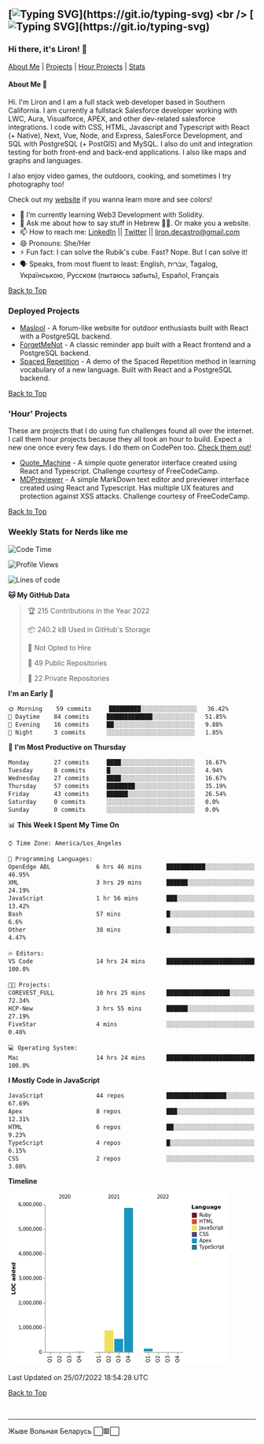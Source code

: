 [![Typing SVG](https://readme-typing-svg.herokuapp.com?font=Montserrat&duration=4000&color=F7F246&background=2E1DFF&center=true&vCenter=true&lines=%D0%9E%D0%B4%D0%BD%D0%B0%2C+%D1%94%D0%B4%D0%B8%D0%BD%D0%B0%2C+c%D0%B2%D0%BE%D0%B1%D0%BE%D0%B4%D0%BD%D0%B0+%D0%A3%D0%BA%D1%80%D0%B0%D1%97%D0%BD%D0%B0!)](https://git.io/typing-svg)
<br />
[![Typing SVG](https://readme-typing-svg.herokuapp.com?font=Montserrat&duration=4000&color=2E1DFF&background=F7F246&center=true&vCenter=true&lines=%D0%A1%D0%BB%D0%B0%D0%B2%D0%B0+%D0%A3%D0%BA%D1%80%D0%B0%D1%97%D0%BD%D1%96!+%D0%93%D0%B5%D1%80%D0%BE%D1%8F%D0%BC+%D1%81%D0%BB%D0%B0%D0%B2%D0%B0!)](https://git.io/typing-svg)
---
### Hi there, it's Liron! 👋
[About Me](#about) | [Projects](#projects) | [Hour Projects](#hourlies) | [Stats](#stats)

#### About Me 👧 <a name="about"></a>


Hi. I'm Liron and I am a full stack web developer based in Southern California. I am currently a fullstack Salesforce developer working with LWC, Aura, Visualforce, APEX, and other dev-related salesforce integrations. I code with CSS, HTML, Javascript and Typescript with React (+ Native), Next, Vue, Node, and Express, SalesForce Development, and SQL with PostgreSQL (+ PostGIS) and MySQL. I also do unit and integration testing for both front-end and back-end applications. I also like maps and graphs and languages.

I also enjoy video games, the outdoors, cooking, and sometimes I try photography too!

Check out my [website](https://www.lirondc.com) if you wanna learn more and see colors! 


- 🌱 I’m currently learning Web3 Development with Solidity.
- 💬 Ask me about how to say stuff in Hebrew 🤌🏼. Or make you a website.
- 📫 How to reach me: [LinkedIn](https://www.linkedin.com/in/liron-de-castro/) || [Twitter](https://twitter.com/lirondecastro) || [liron.decastro@gmail.com](mailto:liron.decastro@gmail.com) 
- 😄 Pronouns: She/Her
- ⚡ Fun fact: I can solve the Rubik's cube. Fast? Nope. But I can solve it! 
- 🗣 Speaks, from most fluent to least: English, עברית, Tagalog, Українською, Русском (пытаюсь забыть), Español, Français 

[Back to Top](#about)

### Deployed Projects <a name="projects"></a>

- [Maslool](https://maslool.lirondc.com) - A forum-like website for outdoor enthusiasts built with React with a PostgreSQL backend. 
- [ForgetMeNot](https://forgetmenot.lirondc.com) - A classic reminder app built with a React frontend and a PostgreSQL backend.
- [Spaced Repetition](https://spacedrep.lirondc.com) - A demo of the Spaced Repetition method in learning vocabulary of a new language. Built with React and a PostgreSQL backend.

[Back to Top](#about)

### 'Hour' Projects <a name="hourlies"></a>
These are projects that I do using fun challenges found all over the internet. I call them hour projects because they all took an hour to build. Expect a new one once every few days. I do them on CodePen too. [Check them out!](https://codepen.io/lirondco)

- [Quote_Machine](https://quote-machine.lirondc.com/) - A simple quote generator interface created using React and Typescript. Challenge courtesy of FreeCodeCamp.
- [MDPreviewer](https://mdpreviewer.lirondc.com/) - A simple MarkDown text editor and previewer interface created using React and Typescript. Has multiple UX features and protection against XSS attacks. Challenge courtesy of FreeCodeCamp.

[Back to Top](#about)


### Weekly Stats for Nerds like me <a name="stats"></a>

<!--START_SECTION:waka-->
![Code Time](http://img.shields.io/badge/Code%20Time-0%20secs-blue)

![Profile Views](http://img.shields.io/badge/Profile%20Views-0-blue)

![Lines of code](https://img.shields.io/badge/From%20Hello%20World%20I%27ve%20Written-7%20Million%20lines%20of%20code-blue)

**🐱 My GitHub Data** 

> 🏆 215 Contributions in the Year 2022
 > 
> 📦 240.2 kB Used in GitHub's Storage 
 > 
> 🚫 Not Opted to Hire
 > 
> 📜 49 Public Repositories 
 > 
> 🔑 22 Private Repositories  
 > 
**I'm an Early 🐤** 

```text
🌞 Morning    59 commits     █████████░░░░░░░░░░░░░░░░   36.42% 
🌆 Daytime    84 commits     █████████████░░░░░░░░░░░░   51.85% 
🌃 Evening    16 commits     ██░░░░░░░░░░░░░░░░░░░░░░░   9.88% 
🌙 Night      3 commits      ░░░░░░░░░░░░░░░░░░░░░░░░░   1.85%

```
📅 **I'm Most Productive on Thursday** 

```text
Monday       27 commits     ████░░░░░░░░░░░░░░░░░░░░░   16.67% 
Tuesday      8 commits      █░░░░░░░░░░░░░░░░░░░░░░░░   4.94% 
Wednesday    27 commits     ████░░░░░░░░░░░░░░░░░░░░░   16.67% 
Thursday     57 commits     ████████░░░░░░░░░░░░░░░░░   35.19% 
Friday       43 commits     ██████░░░░░░░░░░░░░░░░░░░   26.54% 
Saturday     0 commits      ░░░░░░░░░░░░░░░░░░░░░░░░░   0.0% 
Sunday       0 commits      ░░░░░░░░░░░░░░░░░░░░░░░░░   0.0%

```


📊 **This Week I Spent My Time On** 

```text
⌚︎ Time Zone: America/Los_Angeles

💬 Programming Languages: 
OpenEdge ABL             6 hrs 46 mins       ███████████░░░░░░░░░░░░░░   46.95% 
XML                      3 hrs 29 mins       ██████░░░░░░░░░░░░░░░░░░░   24.19% 
JavaScript               1 hr 56 mins        ███░░░░░░░░░░░░░░░░░░░░░░   13.42% 
Bash                     57 mins             █░░░░░░░░░░░░░░░░░░░░░░░░   6.6% 
Other                    38 mins             █░░░░░░░░░░░░░░░░░░░░░░░░   4.47%

🔥 Editors: 
VS Code                  14 hrs 24 mins      █████████████████████████   100.0%

🐱‍💻 Projects: 
COREVEST_FULL            10 hrs 25 mins      ██████████████████░░░░░░░   72.34% 
HCP-New                  3 hrs 55 mins       ██████░░░░░░░░░░░░░░░░░░░   27.19% 
FiveStar                 4 mins              ░░░░░░░░░░░░░░░░░░░░░░░░░   0.48%

💻 Operating System: 
Mac                      14 hrs 24 mins      █████████████████████████   100.0%

```

**I Mostly Code in JavaScript** 

```text
JavaScript               44 repos            █████████████████░░░░░░░░   67.69% 
Apex                     8 repos             ███░░░░░░░░░░░░░░░░░░░░░░   12.31% 
HTML                     6 repos             ██░░░░░░░░░░░░░░░░░░░░░░░   9.23% 
TypeScript               4 repos             █░░░░░░░░░░░░░░░░░░░░░░░░   6.15% 
CSS                      2 repos             ░░░░░░░░░░░░░░░░░░░░░░░░░   3.08%

```


**Timeline**

![Chart not found](https://raw.githubusercontent.com/lirondco/lirondco/main/charts/bar_graph.png) 


 Last Updated on 25/07/2022 18:54:28 UTC
<!--END_SECTION:waka-->

[Back to Top](#about)

<br />

---

Жыве Вольная Беларусь ⬜️🟥⬜️
